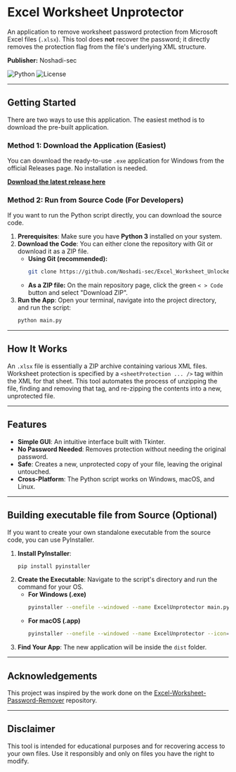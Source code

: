 # Excel Worksheet Unprotector

An application to remove worksheet password protection from Microsoft Excel files (`.xlsx`). This tool does **not** recover the password; it directly removes the protection flag from the file's underlying XML structure.

**Publisher:** Noshadi-sec

![Python](https://img.shields.io/badge/python-3.8+-blue.svg)
![License](https://img.shields.io/badge/License-MIT-yellow.svg)

---

## Getting Started

There are two ways to use this application. The easiest method is to download the pre-built application.

### Method 1: Download the Application (Easiest)

You can download the ready-to-use `.exe` application for Windows from the official Releases page. No installation is needed.

**[Download the latest release here](https://github.com/Noshadi-sec/Excel_Worksheet_Unlocker/releases)**

### Method 2: Run from Source Code (For Developers)

If you want to run the Python script directly, you can download the source code.

1.  **Prerequisites**: Make sure you have **Python 3** installed on your system.
2.  **Download the Code**: You can either clone the repository with Git or download it as a ZIP file.
    * **Using Git (recommended):**
        ```bash
        git clone https://github.com/Noshadi-sec/Excel_Worksheet_Unlocker.git
        ```
    * **As a ZIP file:** On the main repository page, click the green `< > Code` button and select "Download ZIP".
3.  **Run the App**: Open your terminal, navigate into the project directory, and run the script:
    ```bash
    python main.py
    ```

---

## How It Works

An `.xlsx` file is essentially a ZIP archive containing various XML files. Worksheet protection is specified by a `<sheetProtection ... />` tag within the XML for that sheet. This tool automates the process of unzipping the file, finding and removing that tag, and re-zipping the contents into a new, unprotected file.

---

## Features

* **Simple GUI**: An intuitive interface built with Tkinter.
* **No Password Needed**: Removes protection without needing the original password.
* **Safe**: Creates a new, unprotected copy of your file, leaving the original untouched.
* **Cross-Platform**: The Python script works on Windows, macOS, and Linux.

---

## Building executable file from Source (Optional)

If you want to create your own standalone executable from the source code, you can use PyInstaller.

1.  **Install PyInstaller**:
    ```bash
    pip install pyinstaller
    ```
2.  **Create the Executable**: Navigate to the script's directory and run the command for your OS.
    * **For Windows (.exe)**
        ```bash
        pyinstaller --onefile --windowed --name ExcelUnprotector main.py
        ```
    * **For macOS (.app)**
        ```bash
        pyinstaller --onefile --windowed --name ExcelUnprotector --icon=your_icon.icns main.py
        ```
3.  **Find Your App**: The new application will be inside the `dist` folder.

---

## Acknowledgements

This project was inspired by the work done on the [Excel-Worksheet-Password-Remover](https://github.com/aziascreations/Excel-Worksheet-Password-Remover) repository.

---

## Disclaimer

This tool is intended for educational purposes and for recovering access to your own files. Use it responsibly and only on files you have the right to modify.
